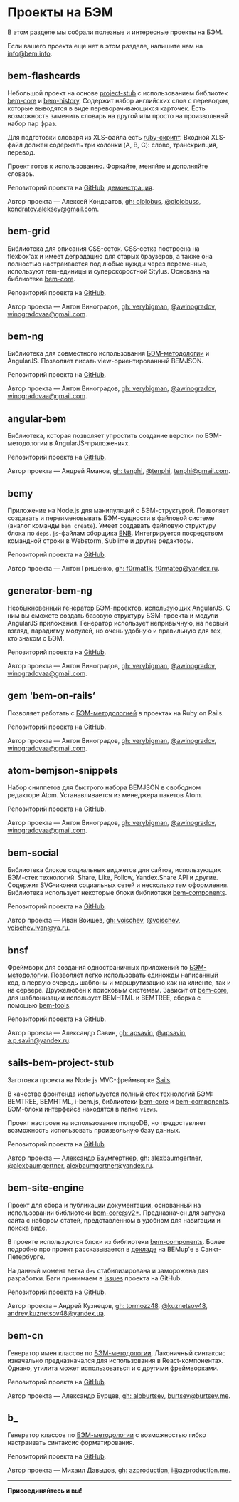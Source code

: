 # Проекты на БЭМ

В этом разделе мы собрали полезные и интересные проекты на БЭМ.

Если вашего проекта еще нет в этом разделе, напишите нам на [info@bem.info](mailto:info@bem.info).

## bem-flashcards

Небольшой проект на основе [project-stub](https://ru.bem.info/tutorials/project-stub/) с использованием библиотек [bem-core](https://ru.bem.info/libs/bem-core/) и [bem-history](https://ru.bem.info/libs/bem-history/). Содержит набор английских слов с переводом, которые выводятся в виде переворачивающихся карточек. Есть возможность заменить словарь на другой или просто на произвольный набор пар фраз.

Для подготовки словаря из XLS-файла есть [ruby-скрипт](https://gist.github.com/ololobus/11f222d1fc48f2efef56). Входной XLS-файл должен содержать три колонки (A, B, C): слово, транскрипция, перевод.

Проект готов к использованию. Форкайте, меняйте и дополняйте словарь.

Репозиторий проекта на [GitHub](https://github.com/ololobus/bem-flashcards/), [демонстрация](http://ololobus.github.io/bem-flashcards).

Автор проекта — Алексей Кондратов, [gh: ololobus](https://github.com/ololobus), [@ololobuss](https://twitter.com/ololobuss), [kondratov.aleksey@gmail.com](mailto:kondratov.aleksey@gmail.com).

## bem-grid

Библиотека для описания CSS-сеток. CSS-сетка построена на flexbox'ах и имеет деградацию для старых браузеров, а также она полностью настраивается под любые нужды через переменные, используют rem-единицы и суперскоростной Stylus. Основана на библиотеке [bem-core](https://ru.bem.info/libs/bem-core/).

Репозиторий проекта на [GitHub](https://github.com/bem-incubator/bem-grid).

Автор проекта — Антон Виноградов, [gh: verybigman](https://github.com/awinogradov), [@awinogradov](https://twitter.com/awinogradov), [winogradovaa@gmail.com](mailto:winogradovaa@gmail.com).

## bem-ng

Библиотека для совместного использования [БЭМ-методологии](https://ru.bem.info/method/) и AngularJS. Позволяет писать view-ориентированный BEMJSON.

Репозиторий проекта на [GitHub](https://github.com/awinogradov/bem-ng).

Автор проекта — Антон Виноградов, [gh: verybigman](https://github.com/awinogradov), [@awinogradov](https://twitter.com/awinogradov), [winogradovaa@gmail.com](mailto:winogradovaa@gmail.com).

## angular-bem

Библиотека, которая позволяет упростить создание верстки по БЭМ-методологии в AngularJS-приложениях.

Репозиторий проекта на [GitHub](https://github.com/awinogradov/bem-ng).

Автор проекта — Андрей Яманов, [gh: tenphi](https://github.com/tenphi), [@tenphi](https://twitter.com/tenphi), [tenphi@gmail.com](mailto:tenphi@gmail.com).

## bemy

Приложение на Node.js для манипуляций с БЭМ-структурой. Позволяет создавать и переименовывать БЭМ-сущности в файловой системе (аналог команды `bem create`). Умеет создавать файловую структуру блока по `deps.js`-файлам сборщика [ENB](http://enb-make.info). Интегрируется посредством командной строки в Webstorm, Sublime и другие редакторы.

Репозиторий проекта на [GitHub](https://github.com/f0rmat1k/bemy).

Автор проекта — Антон Грищенко, [gh: f0rmat1k](https://github.com/f0rmat1k), [f0rmateg@yandex.ru](mailto:f0rmateg@yandex.ru).

## generator-bem-ng

Необыкновенный генератор БЭМ-проектов, использующих AngularJS. С ним вы сможете создать базовую структуру БЭМ-проекта и модули AngularJS приложения. Генератор использует непривычную, на первый взгляд, парадигму модулей, но очень удобную и правильную для тех, кто знаком с БЭМ.

Репозиторий проекта на [GitHub](https://github.com/awinogradov/generator-bem-ng).

Автор проекта — Антон Виноградов, [gh: verybigman](https://github.com/awinogradov), [@awinogradov](https://twitter.com/awinogradov), [winogradovaa@gmail.com](mailto:winogradovaa@gmail.com).

## gem 'bem-on-rails’

Позволяет работать с [БЭМ-методологией](https://ru.bem.info/method/) в проектах на Ruby on Rails.

Репозиторий проекта на [GitHub](https://github.com/awinogradov/bem-on-rails).

Автор проекта — Антон Виноградов, [gh: verybigman](https://github.com/awinogradov), [@awinogradov](https://twitter.com/awinogradov), [winogradovaa@gmail.com](mailto:winogradovaa@gmail.com).

## atom-bemjson-snippets

Набор сниппетов для быстрого набора BEMJSON в свободном редакторе Atom. Устанавливается из менеджера пакетов Atom.

Репозиторий проекта на [GitHub](https://github.com/awinogradov/atom-bemjson-snippets).

Автор проекта — Антон Виноградов, [gh: verybigman](https://github.com/awinogradov), [@awinogradov](https://twitter.com/awinogradov), [winogradovaa@gmail.com](mailto:winogradovaa@gmail.com).

## bem-social

Библиотека блоков социальных виджетов для сайтов, использующих БЭМ-стек технологий. Share, Like, Follow, Yandex.Share API и другие. Содержит SVG-иконки социальных сетей и несколько тем оформления. Библиотека использует некоторые блоки библиотеки [bem-components](https://ru.bem.info/libs/bem-components/).

Репозиторий проекта на [GitHub](https://github.com/voischev/bem-social).

Автор проекта — Иван Воищев, [gh: voischev](https://github.com/voischev), [@voischev](https://twitter.com/voischev), [voischev.ivan@ya.ru](mailto:voischev.ivan@ya.ru).

## bnsf

Фреймворк для создания одностраничных приложений по [БЭМ-методологии](https://ru.bem.info/method/). Позволяет легко использовать единожды написанный код, в первую очередь шаблоны и маршрутизацию как на клиенте, так и на сервере. Дружелюбен к поисковым системам. Зависит от [bem-core](https://ru.bem.info/libs/bem-core), для шаблонизации использует BEMHTML и BEMTREE, сборка с помощью [bem-tools](https://ru.bem.info/tools/bem/bem-tools/).

Репозиторий проекта на [GitHub](https://github.com/apsavin/bnsf).

Автор проекта — Александр Савин, [gh: apsavin](https://github.com/apsavin), [@apsavin](https://twitter.com/ap_savin), [a.p.savin@yandex.ru](mailto:a.p.savin@yandex.ru).

## sails-bem-project-stub

Заготовка проекта на Node.js MVC-фреймворке [Sails](http://sailsjs.org).

В качестве фронтенда используется полный стек технологий БЭМ: BEMTREE, BEMHTML, i-bem.js, библиотеки [bem-core](https://ru.bem.info/libs/bem-core/) и [bem-components](https://ru.bem.info/libs/bem-components). БЭМ-блоки интерфейса находятся в папке `views`.

Проект настроен на использование mongoDB, но предоставляет возможность использовать произвольную базу данных.

Репозиторий проекта на [GitHub](https://github.com/alexbaumgertner/sails-bem-project-stub).

Автор проекта — Александр Баумгертнер, [gh: alexbaumgertner](https://github.com/alexbaumgertner), [@alexbaumgertner](https://twitter.com/alexbaumgertner), [alexbaumgertner@yandex.ru](mailto:alexbaumgertner@yandex.ru).

## bem-site-engine

Проект для сбора и публикации документации, основанный на использовании библиотеки [bem-core@v2*](https://ru.bem.info/libs/bem-core/v2/). Предназначен для запуска сайта с набором статей, представленном в удобном для навигации и поиска виде.

В проекте используются блоки из библиотеки [bem-components](https://ru.bem.info/libs/bem-components/). Более подробно про проект рассказывается в [докладе](https://events.yandex.ru/lib/talks/2191/) на BEMup'е в Санкт-Петербурге.

На данный момент ветка `dev` стабилизирована и заморожена для разработки. Баги принимаем в [issues](https://github.com/bem/bem-site-engine/issues) проекта на GitHub.

Репозиторий проекта на [GitHub](https://github.com/bem/bem-site-engine).

Автор проекта –  Андрей Кузнецов, [gh: tormozz48](https://github.com/tormozz48), [@kuznetsov48](https://twitter.com/@kuznetsov48), [andrey.kuznetsov48@yandex.ua](mailto:andrey.kuznetsov48@yandex.ua).

## bem-cn

Генератор имен классов по [БЭМ-методологии](https://ru.bem.info/method/). Лаконичный синтаксис изначально предназначался для использования в React-компонентах. Однако, утилита может использоваться и с другими фреймворками.

Репозиторий проекта на [GitHub](https://github.com/albburtsev/bem-cn).

Автор проекта — Александр Бурцев, [gh: albburtsev](https://github.com/albburtsev), [burtsev@burtsev.me](mailto:burtsev@burtsev.me).

## b_

Генератор классов по [БЭМ-методологии](https://ru.bem.info/method/) с возможностью гибко настраивать синтаксис форматирования.

Репозиторий проекта на [GitHub](https://github.com/azproduction/b_).

Автор проекта — Михаил Давыдов, [gh: azproduction](https://github.com/azproduction), [i@azproduction.me](mailto:i@azproduction.me).

___________________________________
**Присоединяйтесь и вы!**
